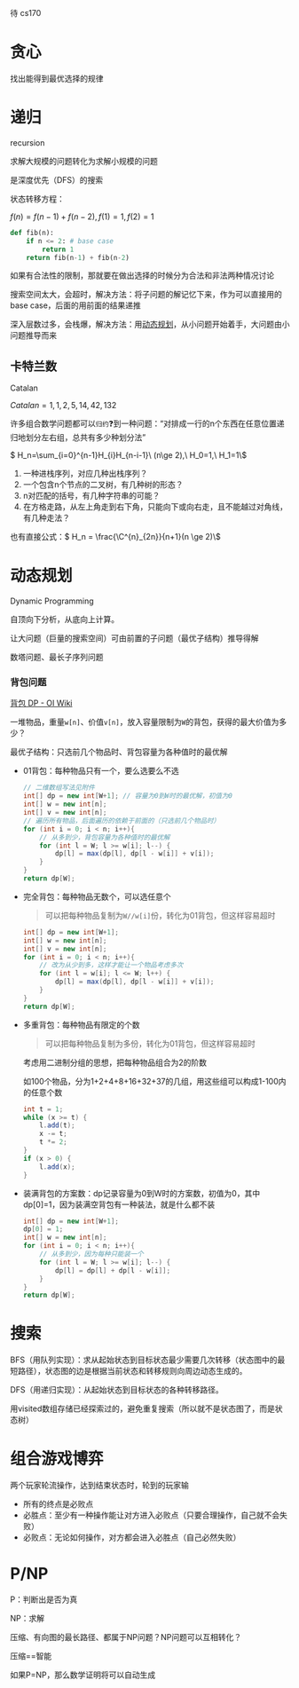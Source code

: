 待 cs170

# 贪心

找出能得到最优选择的规律

# 递归

recursion

求解大规模的问题转化为求解小规模的问题

是深度优先（DFS）的搜索

状态转移方程：

$f(n)=f(n-1)+f(n-2), f(1)=1, f(2)=1$​

```python
def fib(n):
    if n <= 2: # base case
        return 1
    return fib(n-1) + fib(n-2)
```

如果有合法性的限制，那就要在做出选择的时候分为合法和非法两种情况讨论

搜索空间太大，会超时，解决方法：将子问题的解记忆下来，作为可以直接用的base case，后面的用前面的结果递推

深入层数过多，会栈爆，解决方法：用[动态规划](#动态规划)，从小问题开始着手，大问题由小问题推导而来

## 卡特兰数

Catalan

$Catalan = 1,1,2,5,14,42,132$

许多组合数学问题都可以`归约`❓到一种问题：“对排成一行的n个东西在任意位置递归地划分左右组，总共有多少种划分法”

$ H_n=\sum_{i=0}^{n-1}H_{i}H_{n-i-1}\ (n\ge 2),\ H_0=1,\ H_1=1\\$

1. 一种进栈序列，对应几种出栈序列？
2. 一个包含n个节点的二叉树，有几种树的形态？
3. n对匹配的括号，有几种字符串的可能？
4. 在方格走路，从左上角走到右下角，只能向下或向右走，且不能越过对角线，有几种走法？

也有直接公式：$ H_n = \frac{\C^{n}_{2n}}{n+1}(n \ge 2)\\$

# 动态规划

Dynamic Programming

自顶向下分析，从底向上计算。

让大问题（巨量的搜索空间）可由前置的子问题（最优子结构）推导得解

数塔问题、最长子序列问题

### 背包问题

[背包 DP - OI Wiki](https://oi-wiki.org/dp/knapsack/)

一堆物品，重量`w[n]`、价值`v[n]`，放入容量限制为`W`的背包，获得的最大价值为多少？

最优子结构：只选前几个物品时、背包容量为各种值时的最优解

- 01背包：每种物品只有一个，要么选要么不选

  ```java
  // 二维数组写法见附件
  int[] dp = new int[W+1]; // 容量为0到W时的最优解，初值为0
  int[] w = new int[n];
  int[] v = new int[n];
  // 遍历所有物品，后面遍历的依赖于前面的（只选前几个物品时）
  for (int i = 0; i < n; i++){
      // 从多到少，背包容量为各种值时的最优解
      for (int l = W; l >= w[i]; l--) {
          dp[l] = max(dp[l], dp[l - w[i]] + v[i]);
      }
  }
  return dp[W];
  ```

- 完全背包：每种物品无数个，可以选任意个

  > 可以把每种物品复制为`W//w[i]`份，转化为01背包，但这样容易超时

  ```java
  int[] dp = new int[W+1];
  int[] w = new int[n];
  int[] v = new int[n];
  for (int i = 0; i < n; i++){
      // 改为从少到多，这样才能让一个物品考虑多次
      for (int l = w[i]; l <= W; l++) {
          dp[l] = max(dp[l], dp[l - w[i]] + v[i]);
      }
  }
  return dp[W];
  ```

- 多重背包：每种物品有限定的个数

  > 可以把每种物品复制为多份，转化为01背包，但这样容易超时

  考虑用二进制分组的思想，把每种物品组合为2的阶数

  如100个物品，分为1+2+4+8+16+32+37的几组，用这些组可以构成1-100内的任意个数

  ```java
  int t = 1;
  while (x >= t) {
      l.add(t);
      x -= t;
      t *= 2;
  }
  if (x > 0) {
      l.add(x);
  }
  ```
  
- 装满背包的方案数：dp记录容量为0到W时的方案数，初值为0，其中dp[0]=1，因为装满空背包有一种装法，就是什么都不装

  ```java
  int[] dp = new int[W+1];
  dp[0] = 1;
  int[] w = new int[n];
  for (int i = 0; i < n; i++){
      // 从多到少，因为每种只能装一个
      for (int l = W; l >= w[i]; l--) {
          dp[l] = dp[l] + dp[l - w[i]];
      }
  }
  return dp[W];
  ```

  

# 搜索

BFS（用队列实现）：求从起始状态到目标状态最少需要几次转移（状态图中的最短路径），状态图的边是根据当前状态和转移规则向周边动态生成的。

DFS（用递归实现）：从起始状态到目标状态的各种转移路径。

用visited数组存储已经探索过的，避免重复搜索（所以就不是状态图了，而是状态树）

# 组合游戏博弈

两个玩家轮流操作，达到结束状态时，轮到的玩家输

- 所有的终点是必败点
- 必胜点：至少有一种操作能让对方进入必败点（只要合理操作，自己就不会失败）
- 必败点：无论如何操作，对方都会进入必胜点（自己必然失败）

# P/NP

P：判断出是否为真

NP：求解

压缩、有向图的最长路径、都属于NP问题？NP问题可以互相转化？

压缩==智能

如果P=NP，那么数学证明将可以自动生成